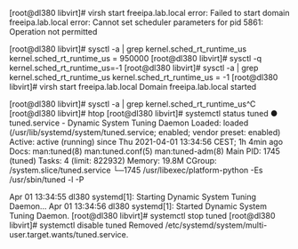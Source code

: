[root@dl380 libvirt]# virsh start freeipa.lab.local 
error: Failed to start domain freeipa.lab.local
error: Cannot set scheduler parameters for pid 5861: Operation not permitted

[root@dl380 libvirt]# sysctl -a | grep kernel.sched_rt_runtime_us
kernel.sched_rt_runtime_us = 950000
[root@dl380 libvirt]# sysctl -q kernel.sched_rt_runtime_us=-1
[root@dl380 libvirt]# sysctl -a | grep kernel.sched_rt_runtime_us
kernel.sched_rt_runtime_us = -1
[root@dl380 libvirt]# virsh start freeipa.lab.local 
Domain freeipa.lab.local started

[root@dl380 libvirt]# sysctl -a | grep kernel.sched_rt_runtime_us^C
[root@dl380 libvirt]# htop 
[root@dl380 libvirt]# systemctl status tuned
● tuned.service - Dynamic System Tuning Daemon
   Loaded: loaded (/usr/lib/systemd/system/tuned.service; enabled; vendor preset: enabled)
   Active: active (running) since Thu 2021-04-01 13:34:56 CEST; 1h 4min ago
     Docs: man:tuned(8)
           man:tuned.conf(5)
           man:tuned-adm(8)
 Main PID: 1745 (tuned)
    Tasks: 4 (limit: 822932)
   Memory: 19.8M
   CGroup: /system.slice/tuned.service
           └─1745 /usr/libexec/platform-python -Es /usr/sbin/tuned -l -P

Apr 01 13:34:55 dl380 systemd[1]: Starting Dynamic System Tuning Daemon...
Apr 01 13:34:56 dl380 systemd[1]: Started Dynamic System Tuning Daemon.
[root@dl380 libvirt]# systemctl stop tuned
[root@dl380 libvirt]# systemctl disable tuned
Removed /etc/systemd/system/multi-user.target.wants/tuned.service.


